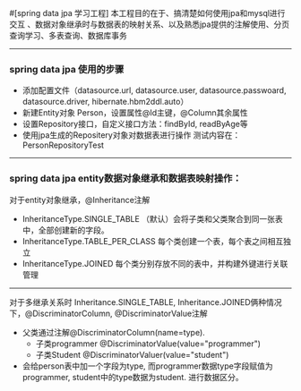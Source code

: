 #[spring data jpa 学习工程]
本工程目的在于、搞清楚如何使用jpa和mysql进行交互 、数据对象继承时与数据表的映射关系、以及熟悉jpa提供的注解使用、分页查询学习、多表查询、数据库事务

---
### spring data jpa 使用的步骤
- 添加配置文件（datasource.url, datasource.user, datasource.passwoard, datasource.driver, hibernate.hbm2ddl.auto）
- 新建Entity对象 Person，设置属性@Id主键，@Column其余属性
- 设置Repository接口，自定义接口方法：findById, readByAge等
- 使用jpa生成的Repositery对象对数据表进行操作
测试内容在： PersonRepositoryTest 
---

### spring data jpa entity数据对象继承和数据表映射操作：
对于entity对象继承，@Inheritance注解 
- InheritanceType.SINGLE_TABLE （默认）会将子类和父类聚合到同一张表中，全部创建新的字段。 
- InheritanceType.TABLE_PER_CLASS 每个类创建一个表，每个表之间相互独立 
- InheritanceType.JOINED 每个类分别存放不同的表中，并构建外键进行关联管理
---
对于多继承关系时 Inheritance.SINGLE_TABLE, Inheritance.JOINED俩种情况下，@DiscriminatorColumn, @DiscriminatorValue注解
- 父类通过注解@DiscriminatorColumn(name=type).
    - 子类programmer @DiscriminatorValue(value="programmer") 
    - 子类Student @DiscriminatorValuer(value="student")
- 会给person表中加一个字段为type, 而programmer数据type字段赋值为programmer, student中的type数据为student. 进行数据区分。